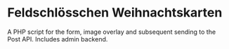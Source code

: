 # Feldschlösschen Weihnachtskarten

A PHP script for the form, image overlay and subsequent sending to the Post API. Includes admin backend.
